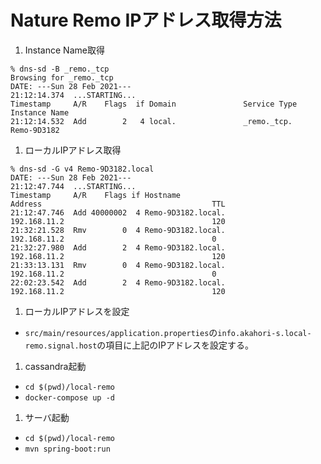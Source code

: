 # Nature Remo IPアドレス取得方法
1. Instance Name取得
```
% dns-sd -B _remo._tcp
Browsing for _remo._tcp
DATE: ---Sun 28 Feb 2021---
21:12:14.374  ...STARTING...
Timestamp     A/R    Flags  if Domain               Service Type         Instance Name
21:12:14.532  Add        2   4 local.               _remo._tcp.          Remo-9D3182
```

1. ローカルIPアドレス取得
```
% dns-sd -G v4 Remo-9D3182.local
DATE: ---Sun 28 Feb 2021---
21:12:47.744  ...STARTING...
Timestamp     A/R    Flags if Hostname                               Address                                      TTL
21:12:47.746  Add 40000002  4 Remo-9D3182.local.                     192.168.11.2                                 120
21:32:21.528  Rmv        0  4 Remo-9D3182.local.                     192.168.11.2                                 0
21:32:27.980  Add        2  4 Remo-9D3182.local.                     192.168.11.2                                 120
21:33:13.131  Rmv        0  4 Remo-9D3182.local.                     192.168.11.2                                 0
22:02:23.542  Add        2  4 Remo-9D3182.local.                     192.168.11.2                                 120
``` 
1. ローカルIPアドレスを設定
- `src/main/resources/application.properties`の`info.akahori-s.local-remo.signal.host`の項目に上記のIPアドレスを設定する。

1. cassandra起動
- `cd $(pwd)/local-remo`
- `docker-compose up -d`

1. サーバ起動
- `cd $(pwd)/local-remo`
- `mvn spring-boot:run`
